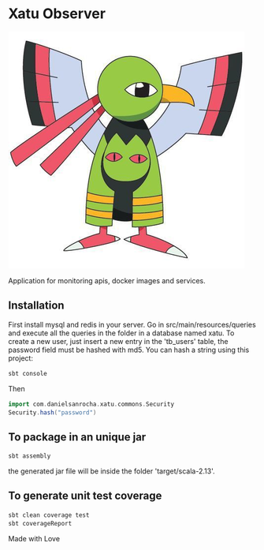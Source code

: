 # Xatu Observer

![xatu](assets/xatu.jpg?raw=true)


Application for monitoring apis, docker images and services.

## Installation

First install mysql and redis in your server. Go in src/main/resources/queries and execute all the queries in the folder in a database named xatu. To create a new user, just insert a new entry in the 'tb_users' table, the password field must be hashed with md5. You can hash a string using this project:

```bash
sbt console
```

Then

```scala
import com.danielsanrocha.xatu.commons.Security
Security.hash("password")
```

## To package in an unique jar

```bash
sbt assembly
```

the generated jar file will be inside the folder 'target/scala-2.13'.

## To generate unit test coverage

```bash
sbt clean coverage test
sbt coverageReport
```

Made with Love

